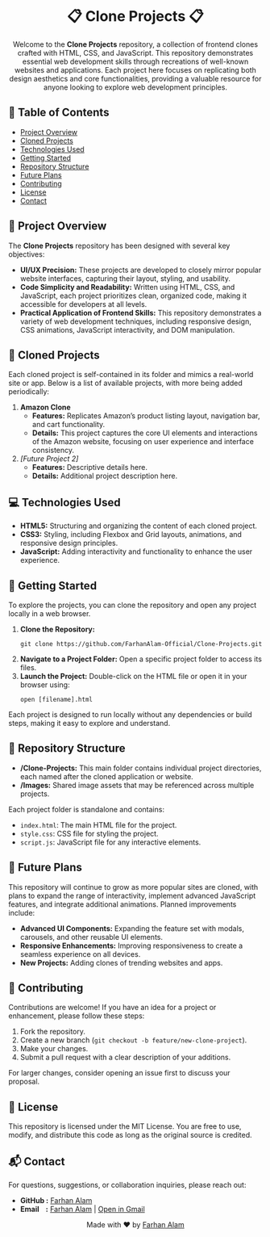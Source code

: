<h1 align="center">📋 Clone Projects 📋</h1>

<p align="center">
  Welcome to the <strong>Clone Projects</strong> repository, a collection of frontend clones crafted with HTML, CSS, and JavaScript. This repository demonstrates essential web development skills through recreations of well-known websites and applications. Each project here focuses on replicating both design aesthetics and core functionalities, providing a valuable resource for anyone looking to explore web development principles.
</p>

<h2>📑 Table of Contents</h2>
<ul>
    <li><a href="#project-overview">Project Overview</a></li>
    <li><a href="#cloned-projects">Cloned Projects</a></li>
    <li><a href="#technologies-used">Technologies Used</a></li>
    <li><a href="#getting-started">Getting Started</a></li>
    <li><a href="#repository-structure">Repository Structure</a></li>
    <li><a href="#future-plans">Future Plans</a></li>
    <li><a href="#contributing">Contributing</a></li>
    <li><a href="#license">License</a></li>
    <li><a href="#contact">Contact</a></li>
</ul>

<h2 id="project-overview">📝 Project Overview</h2>
<p>The <strong>Clone Projects</strong> repository has been designed with several key objectives:</p>
<ul>
    <li><strong>UI/UX Precision:</strong> These projects are developed to closely mirror popular website interfaces, capturing their layout, styling, and usability.</li>
    <li><strong>Code Simplicity and Readability:</strong> Written using HTML, CSS, and JavaScript, each project prioritizes clean, organized code, making it accessible for developers at all levels.</li>
    <li><strong>Practical Application of Frontend Skills:</strong> This repository demonstrates a variety of web development techniques, including responsive design, CSS animations, JavaScript interactivity, and DOM manipulation.</li>
</ul>

<h2 id="cloned-projects">🔗 Cloned Projects</h2>
<p>Each cloned project is self-contained in its folder and mimics a real-world site or app. Below is a list of available projects, with more being added periodically:</p>
<ol>
    <li><strong>Amazon Clone</strong>
        <ul>
            <li><strong>Features:</strong> Replicates Amazon’s product listing layout, navigation bar, and cart functionality.</li>
            <li><strong>Details:</strong> This project captures the core UI elements and interactions of the Amazon website, focusing on user experience and interface consistency.</li>
        </ul>
    </li>
    <li><em>[Future Project 2]</em>
        <ul>
            <li><strong>Features:</strong> Descriptive details here.</li>
            <li><strong>Details:</strong> Additional project description here.</li>
        </ul>
    </li>
</ol>

<h2 id="technologies-used">💻 Technologies Used</h2>
<ul>
    <li><strong>HTML5:</strong> Structuring and organizing the content of each cloned project.</li>
    <li><strong>CSS3:</strong> Styling, including Flexbox and Grid layouts, animations, and responsive design principles.</li>
    <li><strong>JavaScript:</strong> Adding interactivity and functionality to enhance the user experience.</li>
</ul>

<h2 id="getting-started">🚀 Getting Started</h2>
<p>To explore the projects, you can clone the repository and open any project locally in a web browser.</p>
<ol>
    <li><strong>Clone the Repository:</strong>
        <pre><code>git clone https://github.com/FarhanAlam-Official/Clone-Projects.git</code></pre>
    </li>
    <li><strong>Navigate to a Project Folder:</strong> Open a specific project folder to access its files.</li>
    <li><strong>Launch the Project:</strong> Double-click on the HTML file or open it in your browser using:
        <pre><code>open [filename].html</code></pre>
    </li>
</ol>
<p>Each project is designed to run locally without any dependencies or build steps, making it easy to explore and understand.</p>

<h2 id="repository-structure">📂 Repository Structure</h2>
<ul>
    <li><strong>/Clone-Projects:</strong> This main folder contains individual project directories, each named after the cloned application or website.</li>
    <li><strong>/Images:</strong> Shared image assets that may be referenced across multiple projects.</li>
</ul>
<p>Each project folder is standalone and contains:</p>
<ul>
    <li><code>index.html</code>: The main HTML file for the project.</li>
    <li><code>style.css</code>: CSS file for styling the project.</li>
    <li><code>script.js</code>: JavaScript file for any interactive elements.</li>
</ul>

<h2 id="future-plans">🔮 Future Plans</h2>
<p>This repository will continue to grow as more popular sites are cloned, with plans to expand the range of interactivity, implement advanced JavaScript features, and integrate additional animations. Planned improvements include:</p>
<ul>
    <li><strong>Advanced UI Components:</strong> Expanding the feature set with modals, carousels, and other reusable UI elements.</li>
    <li><strong>Responsive Enhancements:</strong> Improving responsiveness to create a seamless experience on all devices.</li>
    <li><strong>New Projects:</strong> Adding clones of trending websites and apps.</li>
</ul>

<h2 id="contributing">🤝 Contributing</h2>
<p>Contributions are welcome! If you have an idea for a project or enhancement, please follow these steps:</p>
<ol>
    <li>Fork the repository.</li>
    <li>Create a new branch (<code>git checkout -b feature/new-clone-project</code>).</li>
    <li>Make your changes.</li>
    <li>Submit a pull request with a clear description of your additions.</li>
</ol>
<p>For larger changes, consider opening an issue first to discuss your proposal.</p>

<h2 id="license">📜 License</h2>
<p>This repository is licensed under the MIT License. You are free to use, modify, and distribute this code as long as the original source is credited.</p>

<h2 id="contact">📬 Contact</h2>
<p>For questions, suggestions, or collaboration inquiries, please reach out:</p>
<ul>
    <li><strong>GitHub :</strong> <a href="https://github.com/FarhanAlam-Official" target="_blank">Farhan Alam</a></li>
    <li><strong>Email &nbsp; &nbsp;:</strong> 
        <a href="mailto:thefarhanalam01@gmail.com">Farhan Alam</a> 
        | 
        <a href="https://mail.google.com/mail/?view=cm&fs=1&to=thefarhanalam01@gmail.com" target="_blank">Open in Gmail</a>
    </li>
</ul>

<p align="center">Made with ❤️ by <a href="https://github.com/FarhanAlam-Official">Farhan Alam</a></p>
